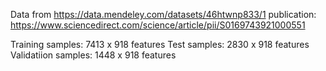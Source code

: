 Data from https://data.mendeley.com/datasets/46htwnp833/1
publication: https://www.sciencedirect.com/science/article/pii/S0169743921000551

Training samples: 7413 x 918 features
Test samples: 2830 x 918 features
Validatiion samples: 1448 x 918 features


